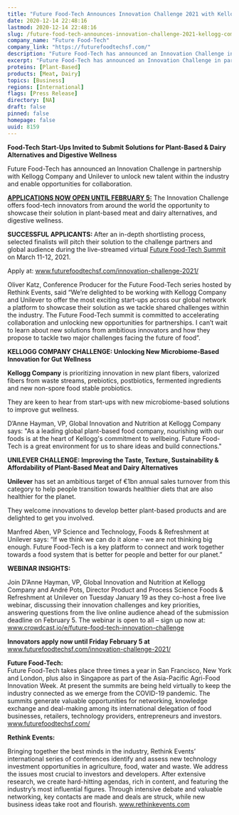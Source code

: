 ```yaml
---
title: "Future Food-Tech Announces Innovation Challenge 2021 with Kellogg Company and Unilever"
date: 2020-12-14 22:48:16
lastmod: 2020-12-14 22:48:16
slug: /future-food-tech-announces-innovation-challenge-2021-kellogg-company-and-unilever
company_name: "Future Food-Tech"
company_link: "https://futurefoodtechsf.com/"
description: "Future Food-Tech has announced an Innovation Challenge in partnership with Kellogg Company and Unilever to unlock new talent within the industry and enable opportunities for collaboration. The Innovation Challenge offers food-tech innovators from around the world the opportunity to showcase their solution in plant-based meat and dairy alternatives, and digestive wellness. After an in-depth shortlisting process, selected finalists will pitch their solution to the challenge partners and global audience during the live-streamed virtual Future Food-Tech Summit on March 11-12, 2021."
excerpt: "Future Food-Tech has announced an Innovation Challenge in partnership with Kellogg Company and Unilever to unlock new talent within the industry and enable opportunities for collaboration. The Innovation Challenge offers food-tech innovators from around the world the opportunity to showcase their solution in plant-based meat and dairy alternatives, and digestive wellness. After an in-depth shortlisting process, selected finalists will pitch their solution to the challenge partners and global audience during the live-streamed virtual Future Food-Tech Summit on March 11-12, 2021."
proteins: [Plant-Based]
products: [Meat, Dairy]
topics: [Business]
regions: [International]
flags: [Press Release]
directory: [NA]
draft: false
pinned: false
homepage: false
uuid: 8159
---
```

<p><strong>Food-Tech Start-Ups Invited to Submit Solutions for Plant-Based & Dairy Alternatives and Digestive Wellness</strong></p>
<p>Future Food-Tech has announced an Innovation Challenge in partnership with Kellogg Company and Unilever to unlock new talent within the industry and enable opportunities for collaboration.</p>
<p><a href="https://futurefoodtechsf.com/innovation-challenge-2021/"><strong>APPLICATIONS NOW OPEN UNTIL FEBRUARY 5:</strong></a> The Innovation Challenge offers food-tech innovators from around the world the opportunity to showcase their solution in plant-based meat and dairy alternatives, and digestive wellness.</p>
<p><strong>SUCCESSFUL APPLICANTS: </strong>After an in-depth shortlisting process, selected finalists will pitch their solution to the challenge partners and global audience during the live-streamed virtual <a href="https://futurefoodtechsf.com/">Future Food-Tech Summit</a> on March 11-12, 2021.</p>
<p>Apply at: <a href="http://www.futurefoodtechsf.com/innovation-challenge-2021/">www.futurefoodtechsf.com/innovation-challenge-2021/</a></p>
<p>Oliver Katz, Conference Producer for the Future Food-Tech series hosted by Rethink Events, said “We’re delighted to be working with Kellogg Company and Unilever to offer the most exciting start-ups across our global network a platform to showcase their solution as we tackle shared challenges within the industry. The Future Food-Tech summit is committed to accelerating collaboration and unlocking new opportunities for partnerships. I can’t wait to learn about new solutions from ambitious innovators and how they propose to tackle two major challenges facing the future of food”.</p>
<p><strong>KELLOGG COMPANY CHALLENGE: Unlocking New Microbiome-Based Innovation for Gut Wellness</strong></p>
<p><strong>Kellogg Company</strong> is prioritizing innovation in new plant fibers, valorized fibers from waste streams, prebiotics, postbiotics, fermented ingredients and new non-spore food stable probiotics.</p>
<p>They are keen to hear from start-ups with new microbiome-based solutions to improve gut wellness.</p>
<p>D’Anne Hayman, VP, Global Innovation and Nutrition at Kellogg Company says: "As a leading global plant-based food company, nourishing with our foods is at the heart of Kellogg's commitment to wellbeing. Future Food-Tech is a great environment for us to share ideas and build connections."</p>
<p><strong>UNILEVER CHALLENGE: Improving the Taste, Texture, Sustainability & Affordability of Plant-Based Meat and Dairy Alternatives</strong></p>
<p><strong>Unilever</strong> has set an ambitious target of €1bn annual sales turnover from this category to help people transition towards healthier diets that are also healthier for the planet.</p>
<p>They welcome innovations to develop better plant-based products and are delighted to get you involved.</p>
<p>Manfred Aben, VP Science and Technology, Foods & Refreshment at Unilever says: “If we think we can do it alone - we are not thinking big enough. Future Food-Tech is a key platform to connect and work together towards a food system that is better for people and better for our planet.”</p>
<p><strong>WEBINAR INSIGHTS:</strong></p>
<p>Join D’Anne Hayman, VP, Global Innovation and Nutrition at Kellogg Company and André Pots, Director Product and Process Science Foods & Refreshment at Unilever on Tuesday January 19 as they co-host a free live webinar, discussing their innovation challenges and key priorities, answering questions from the live online audience ahead of the submission deadline on February 5. The webinar is open to all – sign up now at: <a href="http://www.crowdcast.io/e/future-food-tech-innovation-challenge">www.crowdcast.io/e/future-food-tech-innovation-challenge</a></p>
<p><strong>Innovators apply now until Friday February 5 at </strong><a href="https://www.futurefoodtechsf.com/innovation-challenge-2021/">www.futurefoodtechsf.com/innovation-challenge-2021/</a></p>
<p><strong>Future Food-Tech:</strong><br />
Future Food-Tech takes place three times a year in San Francisco, New York and London, plus also in Singapore as part of the Asia-Pacific Agri-Food Innovation Week. At present the summits are being held virtually to keep the industry connected as we emerge from the COVID-19 pandemic. The summits generate valuable opportunities for networking, knowledge exchange and deal-making among its international delegation of food businesses, retailers, technology providers, entrepreneurs and investors. <a href="https://www.futurefoodtechsf.com/">www.futurefoodtechsf.com/</a></p>
<p><strong>Rethink Events: </strong></p>
<p>Bringing together the best minds in the industry, Rethink Events’ international series of conferences identify and assess new technology investment opportunities in agriculture, food, water and waste. We address the issues most crucial to investors and developers. After extensive research, we create hard-hitting agendas, rich in content, and featuring the industry’s most influential figures. Through intensive debate and valuable networking, key contacts are made and deals are struck, while new business ideas take root and flourish. <a href="http://www.rethinkevents.com">www.rethinkevents.com</a></p>
